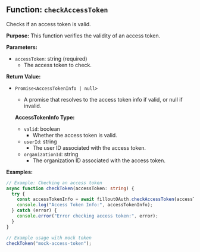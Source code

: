 ## Function: `checkAccessToken`

Checks if an access token is valid.

**Purpose:**
This function verifies the validity of an access token.

**Parameters:**

- `accessToken`: string (required)
  - The access token to check.

**Return Value:**

- `Promise<AccessTokenInfo | null>`
  - A promise that resolves to the access token info if valid, or null if invalid.

  **AccessTokenInfo Type:**

  - `valid`: boolean
    - Whether the access token is valid.
  - `userId`: string
    - The user ID associated with the access token.
  - `organizationId`: string
    - The organization ID associated with the access token.

**Examples:**

```typescript
// Example: Checking an access token
async function checkToken(accessToken: string) {
  try {
    const accessTokenInfo = await filloutOAuth.checkAccessToken(accessToken);
    console.log("Access Token Info:", accessTokenInfo);
  } catch (error) {
    console.error("Error checking access token:", error);
  }
}

// Example usage with mock token
checkToken("mock-access-token");

```